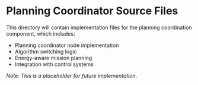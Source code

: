 # Planning Coordinator Source Files

This directory will contain implementation files for the planning coordination component, which includes:

- Planning coordinator node implementation
- Algorithm switching logic
- Energy-aware mission planning
- Integration with control systems

*Note: This is a placeholder for future implementation.* 